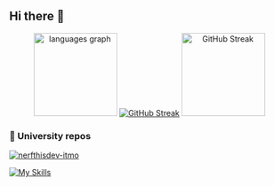 ## Hi there 👋

<div align="center">
  <img src="https://readme-stats-xi-rust.vercel.app/api/top-langs?username=nerfthisdev&locale=en&hide_title=false&layout=compact&card_width=320&langs_count=5&theme=onedark&hide_border=false&order=2&hide=javascript,html,html,css&exclude_repo=learning-process,wrench,kickstart.nvim)" height="150" alt="languages graph"  />
<a href="https://git.io/streak-stats"><img src="https://github-readme-streak-stats1-c0wraypz5-nerfthisdevs-projects.vercel.app?user=nerfthisdev&theme=gruvbox" alt="GitHub Streak" /></a>
  <a href="https://git.io/streak-stats"><img src="https://readme-stats-xi-rust.vercel.app/api?username=nerfthisdev&show_icons=true&theme=radical" alt="GitHub Streak" height="150" /></a>
</div>



### 🏢 University repos
[![nerfthisdev-itmo](https://img.shields.io/badge/GitHub-nerfthisdev_itmo-181717?style=for-the-badge&logo=github)](https://github.com/nerfthisdev-itmo)


[![My Skills](https://skillicons.dev/icons?i=java,go,ts,react,git,docker,c,python&theme=light)](https://skillicons.dev)
